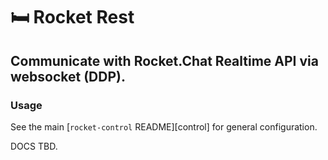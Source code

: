 [config]: https://github.com/Amazebot/util/tree/master/packages/config

# 🛏️ Rocket Rest
Communicate with Rocket.Chat Realtime API via websocket (DDP).
---

### Usage

See the main [`rocket-control` README][control] for general configuration.

DOCS TBD.